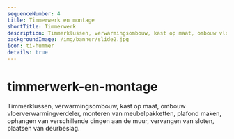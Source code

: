 ```yaml
---
sequenceNumber: 4
title: Timmerwerk en montage
shortTitle: Timmerwerk
description: Timmerklussen, verwarmingsombouw, kast op maat, ombouw vloerverwarmingverdeler, monteren van meubelpakketten, plafond maken, ophangen van verschillende dingen aan de muur, vervangen van sloten, plaatsen van deurbeslag.
backgroundImage: /img/banner/slide2.jpg
icon: ti-hummer
details: true
---
```

# timmerwerk-en-montage

Timmerklussen, verwarmingsombouw, kast op maat, ombouw vloerverwarmingverdeler, monteren van meubelpakketten, plafond maken, ophangen van verschillende dingen aan de muur, vervangen van sloten, plaatsen van deurbeslag.
